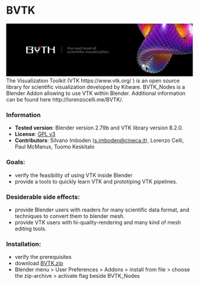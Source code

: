 # BVTK

<img src="banner.jpg" width="2000" >
The Visualization Toolkit (VTK https://www.vtk.org/ ) is an open source library for scientific visualization developed by Kitware. BVTK_Nodes is a Blender Addon allowing to use VTK within Blender. Additional information can be found here http://lorenzocelli.me/BVTK/.

### Information

- **Tested version**: Blender version 2.79b and VTK library version 8.2.0.
- **License**: [GPL v3](http://www.gnu.org/licenses/quick-guide-gplv3.html)
- **Contributors**: Silvano Imboden (s.imboden@cineca.it), Lorenzo Celli,
  Paul McManus, Tuomo Keskitalo

### Goals:
- verify the feasibility of using VTK inside Blender
- provide a tools to quickly learn VTK and prototiping VTK pipelines.

### Desiderable side effects:
- provide Blender users with readers for many scientific data format, and techniques to convert them to blender mesh.
- provide VTK users with hi-quality-rendering and many kind of mesh editing tools.

### Installation:
- verify the prerequisites
- download [BVTK.zip]( https://github.com/esowc/sci_vis/raw/master/BVTK.zip )
- Blender menu > User Preferences > Addons > install from file > choose the zip-archive > activate flag beside BVTK_Nodes


